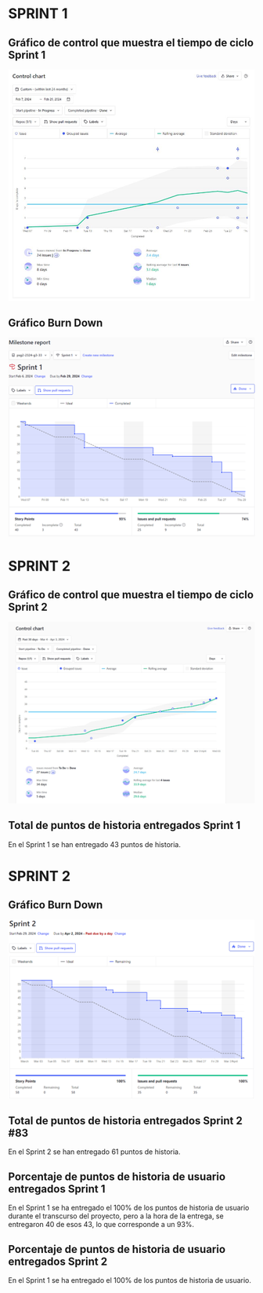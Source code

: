 # SPRINT 1
## Gráfico de control que muestra el tiempo de ciclo Sprint 1

![Cycle time ](../../frontend/src/static/images/Cycle%20time.JPG)

## Gráfico Burn Down 

![Burn Down](../../frontend/src/static/images/BurnDown%20Chart%20Sprint1.png)

# SPRINT 2
## Gráfico de control que muestra el tiempo de ciclo Sprint 2

![Cycle time ](../../frontend/src/static/images/Cycle%20time2.jpg)

## Total de puntos de historia entregados Sprint 1 
En el Sprint 1 se han entregado 43 puntos de historia.

# SPRINT 2

## Gráfico Burn Down 

![Burn Down](../../frontend/src/static/images/BurnDown%20Chart%20Sprint2.png)

## Total de puntos de historia entregados Sprint 2 #83
En el Sprint 2 se han entregado 61 puntos de historia.


## Porcentaje de puntos de historia de usuario entregados Sprint 1
En el Sprint 1 se ha entregado el 100% de los puntos de historia de usuario durante el transcurso del proyecto, pero a la hora de la entrega, se entregaron 40 de esos 43, lo que corresponde a un 93%.

## Porcentaje de puntos de historia de usuario entregados Sprint 2
En el Sprint 1 se ha entregado el 100% de los puntos de historia de usuario.

